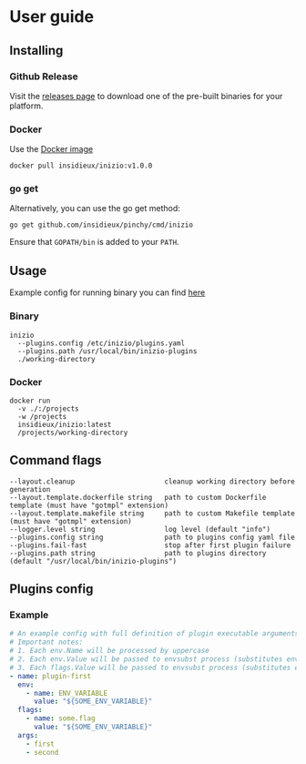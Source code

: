 # User guide

## Installing

### Github Release

Visit the [releases page](https://github.com/insidieux/inizio/releases/latest) to download one of the pre-built binaries
for your platform.

### Docker

Use the [Docker image](https://hub.docker.com/repository/docker/insidieux/inizio)

```shell
docker pull insidieux/inizio:v1.0.0
```

### go get

Alternatively, you can use the go get method:

```shell
go get github.com/insidieux/pinchy/cmd/inizio
```

Ensure that `GOPATH/bin` is added to your `PATH`.

## Usage

Example config for running binary you can find [here](./../configs/inizio/plugins.yaml)

### Binary

```shell
inizio 
  --plugins.config /etc/inizio/plugins.yaml
  --plugins.path /usr/local/bin/inizio-plugins
  ./working-directory
```

### Docker

```shell
docker run
  -v ./:/projects
  -w /projects 
  insidieux/inizio:latest
  /projects/working-directory
```

## Command flags

```shell
--layout.cleanup                      cleanup working directory before generation
--layout.template.dockerfile string   path to custom Dockerfile template (must have "gotmpl" extension)
--layout.template.makefile string     path to custom Makefile template (must have "gotmpl" extension)
--logger.level string                 log level (default "info")
--plugins.config string               path to plugins config yaml file
--plugins.fail-fast                   stop after first plugin failure
--plugins.path string                 path to plugins directory (default "/usr/local/bin/inizio-plugins")
```

## Plugins config

### Example

```yaml
# An example config with full definition of plugin executable arguments, flags and environment
# Important notes:
# 1. Each env.Name will be processed by uppercase
# 2. Each env.Value will be passed to envsubst process (substitutes environment variables in shell format strings)
# 3. Each flags.Value will be passed to envsubst process (substitutes environment variables in shell format strings)
- name: plugin-first
  env:
    - name: ENV_VARIABLE
      value: "${SOME_ENV_VARIABLE}"
  flags:
    - name: some.flag
      value: "${SOME_ENV_VARIABLE}"
  args:
    - first
    - second
```
